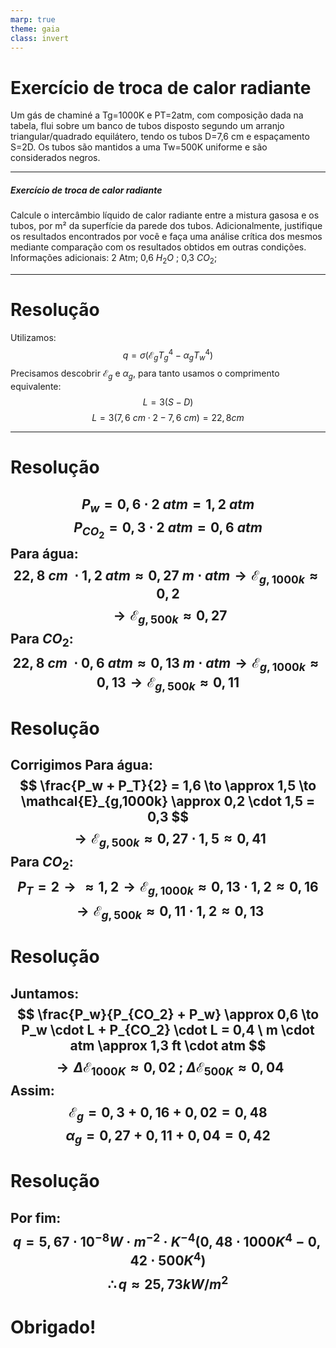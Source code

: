```yaml
---
marp: true
theme: gaia
class: invert
---
```

# Exercício de troca de calor radiante

Um gás de chaminé a Tg=1000K e PT=2atm, com composição dada na tabela, flui sobre um banco de tubos disposto segundo um arranjo triangular/quadrado equilátero, tendo os tubos D=7,6 cm e espaçamento S=2D. Os tubos são mantidos a uma Tw=500K uniforme e são considerados negros. 

---

##### Exercício de troca de calor radiante

Calcule o intercâmbio líquido de calor radiante entre a mistura gasosa e os tubos, por m² da superfície da parede dos tubos. Adicionalmente, justifique os resultados encontrados por você e faça uma análise crítica dos mesmos mediante comparação com os resultados obtidos em outras condições.
Informações adicionais: 2 Atm; 0,6 $H_2O$ ; 0,3 $CO_2$;

---

# Resolução

Utilizamos:
$$ q = \sigma (\mathcal{E}_g T_g^4 - \alpha_g T_w^4 ) $$
Precisamos descobrir $\mathcal{E}_g$ e $\alpha_g$, para tanto usamos o comprimento equivalente:
$$ L = 3 (S - D) $$
$$ L = 3 (7,6 \ cm \cdot 2 - 7,6 \ cm) = 22,8cm$$

---
# Resolução
$$ P_w = 0,6 \cdot 2 \ atm  = 1,2 \ atm $$
$$ P_{CO_2} = 0,3 \cdot 2 \ atm  = 0,6 \ atm $$
Para água:
$$  22,8 \ cm \ \cdot 1,2 \ atm \approx 0,27 \ m \cdot atm \to \mathcal{E}_{g,1000k} \approx 0,2 $$
$$ \to \mathcal{E}_{g,500k} \approx 0,27 $$
Para $CO_2$:
$$  22,8 \ cm \ \cdot 0,6 \ atm \approx 0,13 \ m \cdot atm \to \mathcal{E}_{g,1000k} \approx 0,13 \to \mathcal{E}_{g,500k} \approx 0,11 $$
---
# Resolução
Corrigimos 
Para água:
$$ \frac{P_w + P_T}{2} = 1,6 \to \approx 1,5 \to \mathcal{E}_{g,1000k} \approx 0,2 \cdot 1,5 = 0,3 $$
$$ \to \mathcal{E}_{g,500k} \approx 0,27 \cdot 1,5 \approx 0,41 $$
Para $CO_2$:
$$ P_T = 2 \to \approx 1,2 \to \mathcal{E}_{g,1000k} \approx 0,13 \cdot 1,2 \approx 0,16 $$
$$ \to \mathcal{E}_{g,500k} \approx 0,11 \cdot 1,2 \approx 0,13 $$
---
# Resolução
Juntamos:
$$ \frac{P_w}{P_{CO_2} + P_w} \approx 0,6 \to P_w \cdot L + P_{CO_2} \cdot L = 0,4 \ m \cdot atm \approx 1,3 ft \cdot atm $$
$$ \to \Delta \mathcal{E}_{1000K} \approx  0,02 \ ; \ \Delta \mathcal{E}_{500K} \approx  0,04 $$
Assim:
$$ \mathcal{E}_{g} = 0,3 + 0,16 + 0,02 = 0,48 $$
$$ \alpha_{g} = 0,27 + 0,11 + 0,04 = 0,42 $$
---
# Resolução
Por fim:
$$ q = 5,67\cdot 10^{−8} W·m^{−2}·K^{−4}(0,48 \cdot  1000K^4 - 0,42 \cdot 500K^4 ) $$
$$ \therefore q \approx 25,73 kW/m^2 $$
---
# Obrigado!